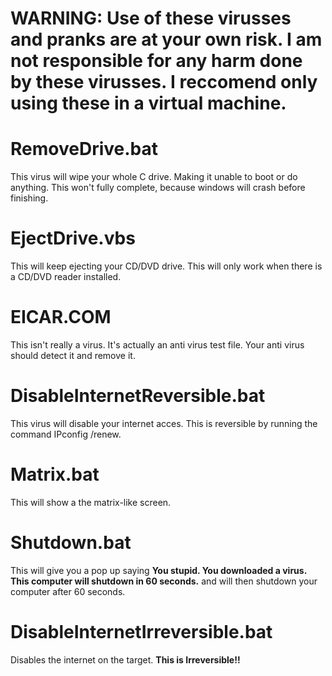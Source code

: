 # WARNING: Use of these virusses and pranks are at your own risk. I am not responsible for any harm done by these virusses. I reccomend only using these in a virtual machine.
<h1>RemoveDrive.bat</h1>
This virus will wipe your whole C drive. Making it unable to boot or do anything. This won't fully complete, because windows will crash before finishing.
<h1>EjectDrive.vbs</h1>
This will keep ejecting your CD/DVD drive. This will only work when there is a CD/DVD reader installed.
<h1>EICAR.COM</h1>
This isn't really a virus. It's actually an anti virus test file. Your anti virus should detect it and remove it.
<h1>DisableInternetReversible.bat</h1>
This virus will disable your internet acces. This is reversible by running the command IPconfig /renew.
<h1>Matrix.bat</h1>
This will show a the matrix-like screen.
<h1>Shutdown.bat</h1>
This will give you a pop up saying <b>You stupid. You downloaded a virus. This computer will shutdown in 60 seconds.</b> and will then shutdown your computer after 60 seconds.
<h1>DisableInternetIrreversible.bat</h1>
Disables the internet on the target. <b>This is Irreversible!!</b>
